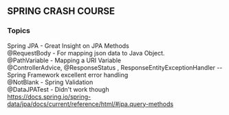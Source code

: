 
## SPRING CRASH COURSE

### Topics

Spring JPA - Great Insight on JPA Methods\
@RequestBody - For mapping json data to Java Object.\
@PathVariable - Mapping a URI Variable\
@ControllerAdvice, @ResponseStatus , ResponseEntityExceptionHandler -- Spring Framework excellent error handling\
@NotBlank - Spring Validation \
@DataJPATest - Didn't work though\
https://docs.spring.io/spring-data/jpa/docs/current/reference/html/#jpa.query-methods
